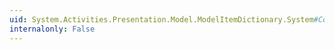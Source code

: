 ```yaml
---
uid: System.Activities.Presentation.Model.ModelItemDictionary.System#Collections#IDictionary#Clear
internalonly: False
---
```

